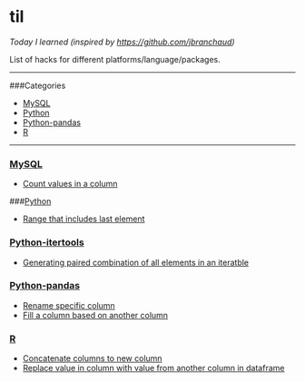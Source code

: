 # til
*Today I learned (inspired by https://github.com/jbranchaud)*

List of hacks for different platforms/language/packages.

---
###Categories

* [MySQL](#mysql)
* [Python](#python)
* [Python-pandas](#python-pandas)
* [R](#R)

---

### [MySQL](mysql)
- [Count values in a column](mysql/coun-values-in-a-column.md)

###[Python](python)
- [Range that includes last element](python/range-that-includes-last-element.md)

### [Python-itertools](python-itertools)
- [Generating paired combination of all elements in an iteratble](python-itertools/pairwise-comparison-of-all-elements.md)


### [Python-pandas](python-pandas)
- [Rename specific column](python-pandas/rename-specific-column.md)
- [Fill a column based on another column](python-pandas/fill-replace-values-based-on-another-column.md)

### [R](R)
- [Concatenate columns to new column](R/concatenate-columns-to-new-column.md)
- [Replace value in column with value from another column in dataframe](R/replace-value-in-column-with-value-from-another-column-in-datafra.md)



